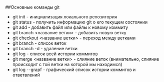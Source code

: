##Основные команды git

* git init - инициализация локального репозитория
* git status - получить информацию git о его текущем состоянии
* git add - добавить файл или файлы к новому коммиту
* git branch <название ветки> - добавить новую ветку
* git checkout <название ветки> - переход между ветками
* git branch - список веток
* git branch -d - удаление ветки
* git log - список всей истории коммитов
* git merge <название ветки> - слияние веток (внимательно, слияние происходит с той ветки на которой мы находимся)
* git log --grapf - графический список истории коммитов и ответвлений


